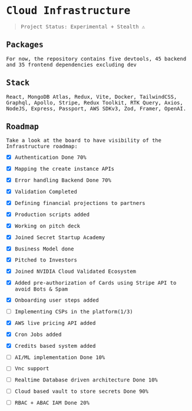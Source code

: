 <samp>

# Cloud Infrastructure

> Project Status: Experimental + Stealth ⚠️

## Packages

For now, the repository contains five devtools, 45 backend and 35 frontend dependencies excluding dev

## Stack
React, MongoDB Atlas, Redux, Vite, Docker, TailwindCSS, Graphql, Apollo, Stripe, Redux Toolkit, RTK Query, Axios, NodeJS, Express, Passport, AWS SDKv3, Zod, Framer, OpenAI.

## Roadmap

Take a look at the board to have visibility of the Infrastructure roadmap:

- [x] Authentication Done 70%
- [x] Mapping the create instance APIs
- [x] Error handling Backend Done 70%
- [x] Validation Completed
- [x] Defining financial projections to partners 
- [x] Production scripts added
- [x] Working on pitch deck
- [x] Joined Secret Startup Academy
- [x] Business Model done
- [x] Pitched to Investors
- [x] Joined NVIDIA Cloud Validated Ecosystem
- [x] Added pre-authorization of Cards using Stripe API to avoid Bots & Spam
- [x] Onboarding user steps added
- [ ] Implementing CSPs in the platform(1/3)
- [x] AWS live pricing API added
- [x] Cron Jobs added
- [x] Credits based system added
- [ ] AI/ML implementation Done 10%
- [ ] Vnc support
- [ ] Realtime Database driven architecture Done 10%
- [ ] Cloud based vault to store secrets Done 90%
- [ ] RBAC + ABAC IAM Done 20%


</samp>
